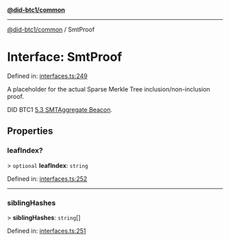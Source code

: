 [**@did-btc1/common**](../README.md)

***

[@did-btc1/common](../globals.md) / SmtProof

# Interface: SmtProof

Defined in: [interfaces.ts:249](https://github.com/dcdpr/did-btc1-js/blob/4ab6f9915d95beed9bc633644c9db1539395f512/packages/common/src/interfaces.ts#L249)

A placeholder for the actual Sparse Merkle Tree inclusion/non-inclusion proof.

DID BTC1
[5.3 SMTAggregate Beacon](https://dcdpr.github.io/did-btc1/#smtaggregate-beacon).

## Properties

### leafIndex?

&gt; `optional` **leafIndex**: `string`

Defined in: [interfaces.ts:252](https://github.com/dcdpr/did-btc1-js/blob/4ab6f9915d95beed9bc633644c9db1539395f512/packages/common/src/interfaces.ts#L252)

***

### siblingHashes

&gt; **siblingHashes**: `string`[]

Defined in: [interfaces.ts:251](https://github.com/dcdpr/did-btc1-js/blob/4ab6f9915d95beed9bc633644c9db1539395f512/packages/common/src/interfaces.ts#L251)
